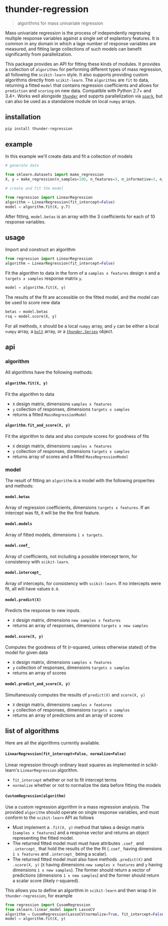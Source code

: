 # thunder-regression

> algorithms for mass univariate regression 

Mass univariate regression is the process of independently regressing multiple response variables against a single set of explantory features. It is common in any domain in which a lage number of response variables are measured, and fitting large collections of such models can benefit significantly from parallelization. 

This package provides an API for fitting these kinds of modules. It provides a collection of `algorithms` for performing different types of mass regression, all following the `scikit-learn` style. It also supports providing custom algorithms directly from `scikit-learn`. The `algorithms` are `fit` to data, returning a fitted `model` that contains regression coefficients and allows for `prediction` and `scoring` on new data. Compatible with Python 2.7+ and 3.4+. Works well alongside [`thunder`](http://thunder-project.org) and supprts parallelization via [`spark`](spark-project.org), but can also be used as a standalone module on local `numpy` arrays.

## installation

```bash
pip install thunder-regression
```

## example

In this example we'll create data and fit a collection of models

```python
# generate data

from sklearn.datasets import make_regression
X, y = make_regression(n_samples=100, n_features=3, n_informative=3, n_targets=10, noise=1.0)

# create and fit the model

from regression import LinearRegression
algorithm = LinearRegression(fit_intercept=False)
model = algorithm.fit(X, y.T)
```

After fitting, `model.betas` is an array with the 3 coefficients for each of 10 response variables.

## usage

Import and construct an algorithm

```python
from regression import LinearRegression
algorithm = LinearRegression(fit_intercept=False)
```

Fit the algorithm to data in the form of a `samples x features` design `X` and a `targets x samples` response matrix `y`.

```python
model = algorithm.fit(X, y)
```

The results of the fit are accessible on the fitted model, and the model can be used to score new data

```python
betas = model.betas
rsq = model.score(X, y)
```

For all methods, `X` should be a local `numpy` array, and `y` can be either a local `numpy` array, a [`bolt`](http://github.com/bolt-project/bolt) array, or a [`thunder.Series`](http://github.com/thunder-project/thunder) object.

## api

### algorithm

All algorithms have the following methods:

#### `algorithm.fit(X, y)`
Fit the algorithm to data
- `X` design matrix, dimensions `samples x features`
- `y` collection of responses, dimensions `targets x samples`
- returns a fitted `MassRegressionModel`

#### `algorithm.fit_and_score(X, y)`
Fit the algorithm to data and also compute scores for goodness of fits
- `X` design matrix, dimensions `samples x features`
- `y` collection of responses, dimensions `targets x samples`
- returns array of scores and a fitted `MassRegressionModel`

### model

The result of fitting an `algorithm` is a model with the following properties and methods:

#### `model.betas`
Array of regression coefficients, dimensions `targets x features`. If an intercept was fit, it will be the 
the first feature.

#### `model.models`
Array of fitted models, dimensions `1 x targets`.

#### `model.coef_`
Array of coefficients, not including a possible intercept term, for consistency with `scikit-learn`.

#### `model.intercept_`
Array of intercepts, for consistency with `scikit-learn`. If no intercepts were fit, all will have values `0.0`.

#### `model.predict(X)`
Predicts the response to new inputs.
- `X` design matrix, dimensions `new samples x features`
- returns an array of responses, dimensions `targets x new samples`

#### `model.score(X, y)`
Computes the goodness of fit (r-squared, unless otherwise stated) of the model for given data
- `X` design matrix, dimensions `samples x features`
- `y` collection of responses, dimensions `targets x samples`
- returns an array of scores

#### `model.predict_and_score(X, y)`
Simultaneously computes the results of `predict(X)` and `score(X, y)`
- `X` design matrix, dimensions `samples x features`
- `y` collection of responses, dimensions `targets x samples`
- returns an array of predictions and an array of scores

## list of algorithms

Here are all the algorithms currently available.

#### `LinearRegression(fit_intercept=False, normalize=False)`
Linear regression through ordinary least squares as implemented in scikit-learn's `LinearRegression` algorithm.
- `fit_intercept` whether or not to fit intercept terms
- `normalize` whether or not to normalize the data before fitting the models

#### `CustomRegression(algorithm)`
Use a custom regression algorithm in a mass regression analysis. The provided `algorithm` should operate on single response variables, and must conform to the `scikit-learn` API as follows
- Must implement a `.fit(X, y)` method that takes a design matrix (`samples x features`) and a response vector and returns an object representing the fitted model.
- The returned fitted model must must have attributes `.coef_` and `.intercept_` that hold the results of the the fit (`.coef_` having dimensions `1 x features` and `.intercept_` being a scalar).
- The returned fitted model must also have methods `.predict(X)` and `.score(X, y)` (`X` having dimensions `new samples x features` and `y` having dimensions `1 x new samples`). The former should return a vector of predictions (dimensions `1 x new samples`) and the former should return a scalar score (likely r-squared).

This allows you to define an algorithm in `scikit-learn` and then wrap it in `thunder-regression`, for example

```python
from regression import CusomRegression
from sklearn.linear_model import LassoCV
algorithm = CusomRegression(LassoCV(normalize=True, fit_intercept=False))
model = algorithm.fit(X, y)
```
